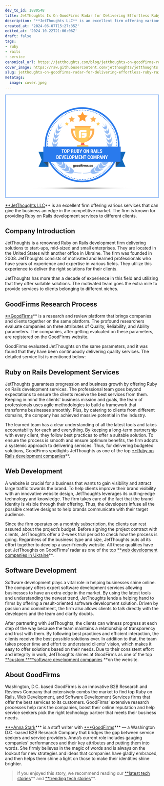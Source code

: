 ```yaml
---
dev_to_id: 1880548
title: JetThoughts Is On GoodFirms Radar for Delivering Effortless Ruby on Rails Development Services to Business of Various Niches
description: "**JetThoughts LLC** is an excellent firm offering various services that can give the business an..."
created_at: '2024-06-07T15:27:35Z'
edited_at: '2024-10-22T21:06:06Z'
draft: false
tags:
- ruby
- rails
- service
canonical_url: https://jetthoughts.com/blog/jetthoughts-on-goodfirms-radar-for-delivering-effortless-ruby-rails-development-services-business-of-various-niches/
cover_image: https://raw.githubusercontent.com/jetthoughts/jetthoughts.github.io/master/content/blog/jetthoughts-on-goodfirms-radar-for-delivering-effortless-ruby-rails-development-services-business-of-various-niches/cover.jpeg
slug: jetthoughts-on-goodfirms-radar-for-delivering-effortless-ruby-rails-development-services-business-of-various-niches
metatags:
  image: cover.jpeg
---
```

![](file_0.jpeg)

[**JetThoughts LLC](https://www.goodfirms.co/company/jetthoughts-llc)** is an excellent firm offering various services that can give the business an edge in the competitive market. The firm is known for providing Ruby on Rails development services to different clients.

## **Company Introduction**

JetThoughts is a renowned Ruby on Rails development firm delivering solutions to start-ups, mid-sized and small enterprises. They are located in the United States with another office in Ukraine. The firm was founded in 2008. JetThoughts consists of motivated and learned professionals who have years of experience and expertise in various fields. They utilize this experience to deliver the right solutions for their clients.

JetThoughts has more than a decade of experience in this field and utilizing that they offer suitable solutions. The motivated team goes the extra mile to provide services to clients belonging to different niches.

## **GoodFirms Research Process**

[**GoodFirms](https://www.goodfirms.co/)** is a research and review platform that brings companies and clients together on the same platform. The profound researchers evaluate companies on three attributes of Quality, Reliability, and Ability parameters. The companies, after getting evaluated on these parameters, are registered on the GoodFirms website.

GoodFirms evaluated JetThoughts on the same parameters, and it was found that they have been continuously delivering quality services. The detailed service list is mentioned below:

## **Ruby on Rails Development Services**

JetThoughts guarantees progression and business growth by offering Ruby on Rails development services. The professional team goes beyond expectations to ensure the clients receive the best services from them. Keeping in mind the clients’ business mission and goals, the team of professionals uses agile methodologies to build a framework that transforms businesses smoothly. Plus, by catering to clients from different domains, the company has achieved massive potential in the industry.

The learned team has a clear understanding of all the latest tools and takes accountability for each and everything. By keeping a long-term partnership with every client, they follow best practices to offer a suitable solution. To ensure the process is smooth and ensure optimum benefits, the firm adopts a systemic approach to delivering services. Thus, for delivering budgeted solutions, GoodFirms spotlights JetThoughts as one of the top [**Ruby on Rails development companies](https://www.goodfirms.co/directory/frameworks/top-software-development-companies/ruby-on-rails)**.

## **Web Development**

A website is crucial for a business that wants to gain visibility and attract large traffic towards the brand. To help clients improve their brand visibility with an innovative website design, JetThoughts leverages its cutting-edge technology and knowledge. The firm takes care of the fact that the brand identity is visible through their offering. Thus, the developers infuse all the possible creative designs to help brands communicate with their target audience.

Since the firm operates on a monthly subscription, the clients can rest assured about the project’s budget. Before signing the project contract with clients, JetThoughts offer a 2-week trial period to check how the process is going. Regardless of the business type and size, JetThoughts puts all its effort together to develop a user-friendly website. All these qualities have put JetThoughts on GoodFirms’ radar as one of the top [**web development companies in Ukraine](https://www.goodfirms.co/directory/country/top-website-development-companies/ua)**.

## **Software Development**

Software development plays a vital role in helping businesses shine online. The company offers expert software development services allowing businesses to have an extra edge in the market. By using the latest tools and understanding the newest trend, JetThoughts lends a helping hand to firms by offering a result-oriented software development solution. Driven by passion and commitment, the firm also allows clients to talk directly with the developers and the team and clarify doubts.

After partnering with JetThoughts, the clients can witness progress at each step of the way because the team maintains a relationship of transparency and trust with them. By following best practices and efficient interaction, the clients receive the best possible solutions ever. In addition to that, the team takes proper time and effort to understand clients’ vision, which makes it easy to offer solutions based on their needs. Due to their consistent effort and integrity in work, JetThoughts shines at GoodFirms as one of the top [**custom ****software development companies](https://www.goodfirms.co/directory/languages/top-software-development-companies) **on the website.

## **About GoodFirms**

Washington, D.C. based GoodFirms is an innovative B2B Research and Reviews Company that extensively combs the market to find top Ruby on Rails, Web Development, and Software Development Services firms that offer the best services to its customers. GoodFirms’ extensive research processes help rank the companies, boost their online reputation and help service seekers pick the right technology partner that meets their business needs.

[***Anna Stark](https://www.linkedin.com/in/anna-stark-558484192/)*** is a staff writer with [***GoodFirms](https://www.goodfirms.co/)*** — a Washington D.C.-based B2B Research Company that bridges the gap between service seekers and service providers. Anna’s current role includes gauging companies’ performances and their key attributes and putting them into words. She firmly believes in the magic of words and is always on the lookout for new strategies and ideas that companies have gladly embraced, and then helps them shine a light on those to make their identities shine brighter.
>  If you enjoyed this story, we recommend reading our [**latest tech stories](https://jtway.co/latest)** and [**trending tech stories](https://jtway.co/trending)**.
